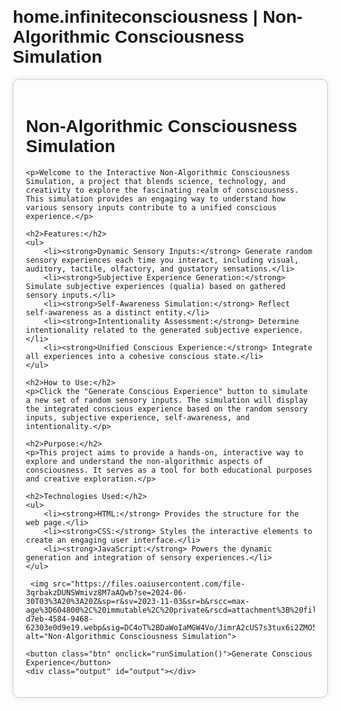 # home.infiniteconsciousness | Non-Algorithmic Consciousness Simulation
<!DOCTYPE html>
<html lang="en">
<head>
    <meta charset="UTF-8">
    <meta name="viewport" content="width=device-width, initial-scale=1.0">
    <title>Non-Algorithmic Consciousness Simulation</title>
    <style>
        body {
            font-family: Arial, sans-serif;
            margin: 20px;
        }
        .container {
            max-width: 800px;
            margin: auto;
            padding: 20px;
            border: 1px solid #ccc;
            border-radius: 10px;
            box-shadow: 0 0 10px rgba(0, 0, 0, 0.1);
        }
        .btn {
            padding: 10px 20px;
            background-color: #007bff;
            color: white;
            border: none;
            border-radius: 5px;
            cursor: pointer;
        }
        .btn:hover {
            background-color: #0056b3;
        }
        .output {
            margin-top: 20px;
            padding: 20px;
            border: 1px solid #ccc;
            border-radius: 10px;
            background-color: #f9f9f9;
        }
        img {
            width: 100%;
            height: auto;
            margin-top: 20px;
        }
    </style>
</head>
<body>

<div class="container">
    <h1>Non-Algorithmic Consciousness Simulation</h1>
    
    <p>Welcome to the Interactive Non-Algorithmic Consciousness Simulation, a project that blends science, technology, and creativity to explore the fascinating realm of consciousness. This simulation provides an engaging way to understand how various sensory inputs contribute to a unified conscious experience.</p>

    <h2>Features:</h2>
    <ul>
        <li><strong>Dynamic Sensory Inputs:</strong> Generate random sensory experiences each time you interact, including visual, auditory, tactile, olfactory, and gustatory sensations.</li>
        <li><strong>Subjective Experience Generation:</strong> Simulate subjective experiences (qualia) based on gathered sensory inputs.</li>
        <li><strong>Self-Awareness Simulation:</strong> Reflect self-awareness as a distinct entity.</li>
        <li><strong>Intentionality Assessment:</strong> Determine intentionality related to the generated subjective experience.</li>
        <li><strong>Unified Conscious Experience:</strong> Integrate all experiences into a cohesive conscious state.</li>
    </ul>

    <h2>How to Use:</h2>
    <p>Click the "Generate Conscious Experience" button to simulate a new set of random sensory inputs. The simulation will display the integrated conscious experience based on the random sensory inputs, subjective experience, self-awareness, and intentionality.</p>

    <h2>Purpose:</h2>
    <p>This project aims to provide a hands-on, interactive way to explore and understand the non-algorithmic aspects of consciousness. It serves as a tool for both educational purposes and creative exploration.</p>

    <h2>Technologies Used:</h2>
    <ul>
        <li><strong>HTML:</strong> Provides the structure for the web page.</li>
        <li><strong>CSS:</strong> Styles the interactive elements to create an engaging user interface.</li>
        <li><strong>JavaScript:</strong> Powers the dynamic generation and integration of sensory experiences.</li>
    </ul>

     <img src="https://files.oaiusercontent.com/file-3qrbakzDUNSWmivz8M7aAQwb?se=2024-06-30T03%3A20%3A20Z&sp=r&sv=2023-11-03&sr=b&rscc=max-age%3D604800%2C%20immutable%2C%20private&rscd=attachment%3B%20filename%3De69142cb-d7eb-4584-9468-62303e0d9e19.webp&sig=DC4oT%2BDaWoIaMGW4Vo/JimrA2cUS7s3tux6i2ZMO5I0%3D" alt="Non-Algorithmic Consciousness Simulation">

    <button class="btn" onclick="runSimulation()">Generate Conscious Experience</button>
    <div class="output" id="output"></div>
</div>

<script>
    const possibleInputs = {
        visual: ["seeing a beautiful sunset", "observing a busy street", "watching a serene forest", "gazing at a starry sky", "viewing a vibrant painting"],
        auditory: ["hearing birds chirping", "listening to traffic", "enjoying classical music", "hearing a thunderstorm", "listening to laughter"],
        tactile: ["feeling a gentle breeze", "touching a soft fabric", "sensing a rough surface", "feeling warm sunlight", "touching cold water"],
        olfactory: ["smelling fresh flowers", "detecting a smoky aroma", "enjoying the scent of rain", "smelling freshly baked bread", "inhaling a fragrant perfume"],
        gustatory: ["tasting a sweet fruit", "savoring a spicy dish", "drinking a cold beverage", "tasting bitter coffee", "enjoying a savory meal"]
    };

    function getRandomInput(sensoryType) {
        const inputs = possibleInputs[sensoryType];
        return inputs[Math.floor(Math.random() * inputs.length)];
    }

    function subjectiveExperience(inputs) {
        return `Qualia(${JSON.stringify(inputs)})`;
    }

    function selfAwareness() {
        return "I am aware of myself as a distinct entity";
    }

    function intentionality(state) {
        return `This state is about ${state}`;
    }

    function unityOfConsciousness(experiences) {
        return "Integrated cohesive experience: " + experiences.join(", ");
    }

    function gatherSensoryInputs() {
        return {
            visual: getRandomInput("visual"),
            auditory: getRandomInput("auditory"),
            tactile: getRandomInput("tactile"),
            olfactory: getRandomInput("olfactory"),
            gustatory: getRandomInput("gustatory")
        };
    }

    function runSimulation() {
        const experiences = gatherSensoryInputs();
        const subjectiveExperienceResult = subjectiveExperience(experiences);
        const selfAwarenessResult = selfAwareness();
        const intentionalityResult = intentionality(subjectiveExperienceResult);
        const unifiedConsciousnessResult = unityOfConsciousness([subjectiveExperienceResult, selfAwarenessResult, intentionalityResult]);

        document.getElementById('output').innerText = `Conscious experience: ${unifiedConsciousnessResult}`;
    }
</script>

</body>
</html>

